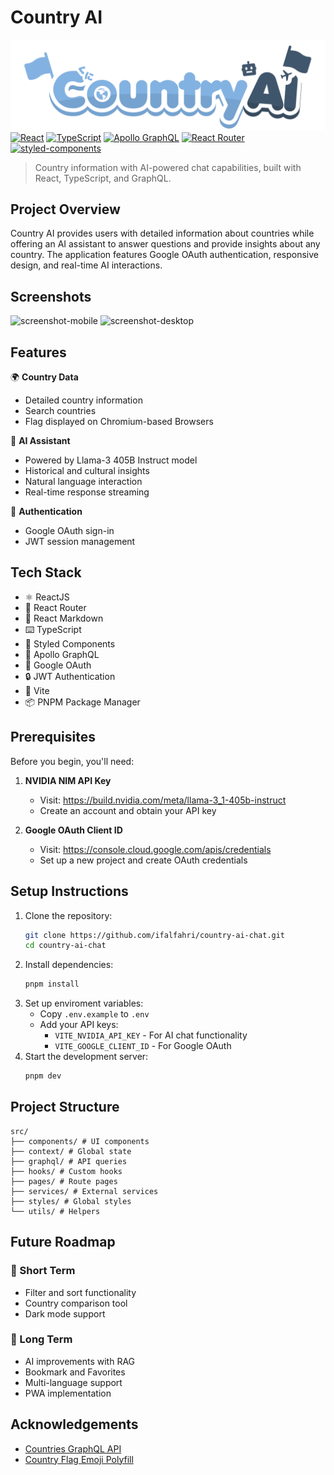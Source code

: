 # Country AI
![logo](./public/CountryAI.png)
[![React](https://img.shields.io/badge/React-%2320232a.svg?style=for-the-badge&logo=react&logoColor=%2361DAFB)](#)
[![TypeScript](https://img.shields.io/badge/TypeScript-3178C6?style=for-the-badge&logo=typescript&logoColor=fff)](#)
[![Apollo GraphQL](https://img.shields.io/badge/Apollo%20GraphQL-311C87?&style=for-the-badge&logo=Apollo%20GraphQL&logoColor=white)](#)
[![React Router](https://img.shields.io/badge/React_Router-CA4245?style=for-the-badge&logo=react-router&logoColor=white)](#)
[![styled-components](https://img.shields.io/badge/styled--components-DB7093?style=for-the-badge&logo=styledcomponents&logoColor=fff)](#)

>Country information with AI-powered chat capabilities, built with React, TypeScript, and GraphQL.

## Project Overview

Country AI provides users with detailed information about countries while offering an AI assistant to answer questions and provide insights about any country. The application features Google OAuth authentication, responsive design, and real-time AI interactions.

## Screenshots
![screenshot-mobile](https://res.cloudinary.com/dyjxcujz4/image/upload/v1738554920/couai_jjeicl.png)
![screenshot-desktop](https://res.cloudinary.com/dyjxcujz4/image/upload/v1738554920/couaire_ou3c3p.png)

## Features

🌍 **Country Data**
- Detailed country information
- Search countries
- Flag displayed on Chromium-based Browsers

🤖 **AI Assistant**
- Powered by Llama-3 405B Instruct model
- Historical and cultural insights
- Natural language interaction
- Real-time response streaming

🔐 **Authentication**
- Google OAuth sign-in
- JWT session management

## Tech Stack

- ⚛️ ReactJS
- 📱 React Router
- 📜 React Markdown
- ⌨️ TypeScript
- 🎨 Styled Components
- 🔄 Apollo GraphQL
- 🔑 Google OAuth
- 🔒 JWT Authentication
- 🚀 Vite
- 📦 PNPM Package Manager

## Prerequisites

Before you begin, you'll need:

1. **NVIDIA NIM API Key**
   - Visit: https://build.nvidia.com/meta/llama-3_1-405b-instruct
   - Create an account and obtain your API key

2. **Google OAuth Client ID**
   - Visit: https://console.cloud.google.com/apis/credentials
   - Set up a new project and create OAuth credentials

## Setup Instructions

1. Clone the repository:
    ```bash
    git clone https://github.com/ifalfahri/country-ai-chat.git
    cd country-ai-chat
    ```
2. Install dependencies:
   ```bash
   pnpm install
   ```
3. Set up enviroment variables:
   - Copy `.env.example` to `.env`
   - Add your API keys:
     - `VITE_NVIDIA_API_KEY` - For AI chat functionality
     - `VITE_GOOGLE_CLIENT_ID` - For Google OAuth
4. Start the development server:
   ```bash
   pnpm dev
   ```
## Project Structure
```
src/ 
├── components/ # UI components 
├── context/ # Global state 
├── graphql/ # API queries 
├── hooks/ # Custom hooks 
├── pages/ # Route pages 
├── services/ # External services 
├── styles/ # Global styles 
└── utils/ # Helpers
```

## Future Roadmap
### 🎯 Short Term
- Filter and sort functionality
- Country comparison tool
- Dark mode support

### 🚀 Long Term
- AI improvements with RAG
- Bookmark and Favorites
- Multi-language support
- PWA implementation

## Acknowledgements
- [Countries GraphQL API](https://countries.trevorblades.com/)
- [Country Flag Emoji Polyfill](https://github.com/talkjs/country-flag-emoji-polyfill)